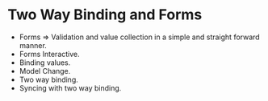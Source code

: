 # Two Way Binding and Forms

- Forms => Validation and value collection in a simple and straight forward manner.
- Forms Interactive.
- Binding values.
- Model Change.
- Two way binding.
- Syncing with two way binding.